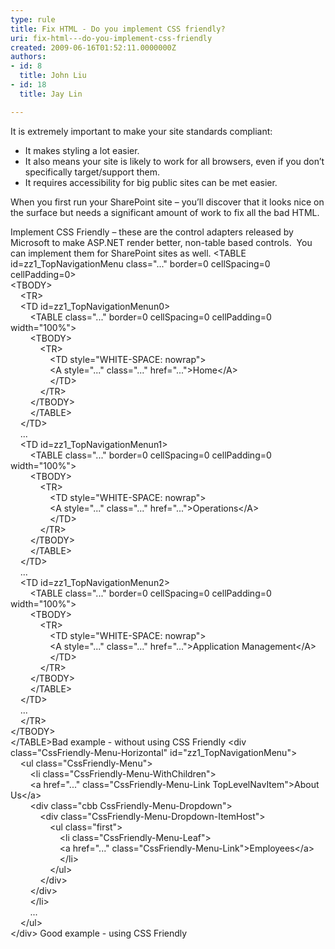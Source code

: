 ```yaml
---
type: rule
title: Fix HTML - Do you implement CSS friendly?
uri: fix-html---do-you-implement-css-friendly
created: 2009-06-16T01:52:11.0000000Z
authors:
- id: 8
  title: John Liu
- id: 18
  title: Jay Lin

---
```



It is extremely important to make your site standards compliant:

- It makes styling a lot easier.
- It also means your site is likely to work for all browsers, even if you don’t specifically target/support them.
- It requires accessibility for big public sites can be met easier.


When you first run your SharePoint site – you’ll discover that it looks nice on the surface but needs a significant amount of work to fix all the bad HTML.

Implement CSS Friendly – these are the control adapters released by Microsoft to make ASP.NET render better, non-table based controls.  You can implement them for SharePoint sites as well.
&lt;TABLE id=zz1\_TopNavigationMenu class="..." border=0 cellSpacing=0 cellPadding=0&gt;
<br>            &lt;TBODY&gt;
<br>                &lt;TR&gt;
<br>                &lt;TD id=zz1\_TopNavigationMenun0&gt;
<br>                    &lt;TABLE class="..." border=0 cellSpacing=0 cellPadding=0 width="100%"&gt;
<br>                    &lt;TBODY&gt;
<br>                        &lt;TR&gt;
<br>                            &lt;TD style="WHITE-SPACE: nowrap"&gt;
<br>                            &lt;A style="..." class="..." href="..."&gt;Home&lt;/A&gt;
<br>                            &lt;/TD&gt;
<br>                        &lt;/TR&gt;
<br>                    &lt;/TBODY&gt;
<br>                    &lt;/TABLE&gt;
<br>                &lt;/TD&gt;
<br>                ...   
<br>                &lt;TD id=zz1\_TopNavigationMenun1&gt;
<br>                    &lt;TABLE class="..." border=0 cellSpacing=0 cellPadding=0 width="100%"&gt;
<br>                    &lt;TBODY&gt;
<br>                        &lt;TR&gt;
<br>                            &lt;TD style="WHITE-SPACE: nowrap"&gt;
<br>                            &lt;A style="..." class="..." href="..."&gt;Operations&lt;/A&gt;
<br>                            &lt;/TD&gt;
<br>                        &lt;/TR&gt;
<br>                    &lt;/TBODY&gt;
<br>                    &lt;/TABLE&gt;
<br>                &lt;/TD&gt;
<br>                ...
<br>                &lt;TD id=zz1\_TopNavigationMenun2&gt;
<br>                    &lt;TABLE class="..." border=0 cellSpacing=0 cellPadding=0 width="100%"&gt;
<br>                    &lt;TBODY&gt;
<br>                        &lt;TR&gt;
<br>                            &lt;TD style="WHITE-SPACE: nowrap"&gt;
<br>                            &lt;A style="..." class="..." href="..."&gt;Application Management&lt;/A&gt;
<br>                            &lt;/TD&gt;
<br>                        &lt;/TR&gt;
<br>                    &lt;/TBODY&gt;
<br>                    &lt;/TABLE&gt;
<br>                &lt;/TD&gt;
<br>                ...
<br>                &lt;/TR&gt;
<br>            &lt;/TBODY&gt;
<br>            &lt;/TABLE&gt;Bad example - without using CSS Friendly &lt;div class="CssFriendly-Menu-Horizontal" id="zz1\_TopNavigationMenu"&gt;
<br>        &lt;ul class="CssFriendly-Menu"&gt;
<br>            &lt;li class="CssFriendly-Menu-WithChildren"&gt;
<br>            &lt;a href="..." class="CssFriendly-Menu-Link TopLevelNavItem"&gt;About Us&lt;/a&gt;
<br>            &lt;div class="cbb CssFriendly-Menu-Dropdown"&gt;
<br>                &lt;div class="CssFriendly-Menu-Dropdown-ItemHost"&gt;
<br>                    &lt;ul class="first"&gt;
<br>                        &lt;li class="CssFriendly-Menu-Leaf"&gt;
<br>                        &lt;a href="..." class="CssFriendly-Menu-Link"&gt;Employees&lt;/a&gt;
<br>                        &lt;/li&gt;
<br>                    &lt;/ul&gt;
<br>                &lt;/div&gt;
<br>            &lt;/div&gt;
<br>            &lt;/li&gt;
<br>            ...
<br>        &lt;/ul&gt;
<br>    &lt;/div&gt; Good example - using CSS Friendly


